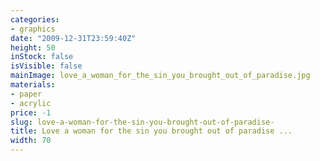 ```yaml
---
categories:
- graphics
date: "2009-12-31T23:59:40Z"
height: 50
inStock: false
isVisible: false
mainImage: love_a_woman_for_the_sin_you_brought_out_of_paradise.jpg
materials:
- paper
- acrylic
price: -1
slug: love-a-woman-for-the-sin-you-brought-out-of-paradise-
title: Love a woman for the sin you brought out of paradise ...
width: 70
---
```


